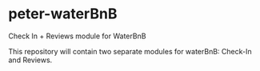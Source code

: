 # peter-waterBnB
Check In + Reviews module for WaterBnB

This repository will contain two separate modules for waterBnB: Check-In and Reviews. 
